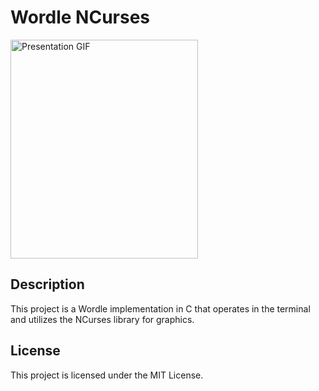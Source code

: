# Wordle NCurses

<img alt="Presentation GIF" src="https://raw.githubusercontent.com/BogdanValentin/wordle-ncurses/main/presentation.gif" width="300" height="350" />

## Description

This project is a Wordle implementation in C that operates in the terminal and utilizes the NCurses library for graphics.


## License
This project is licensed under the MIT License.
